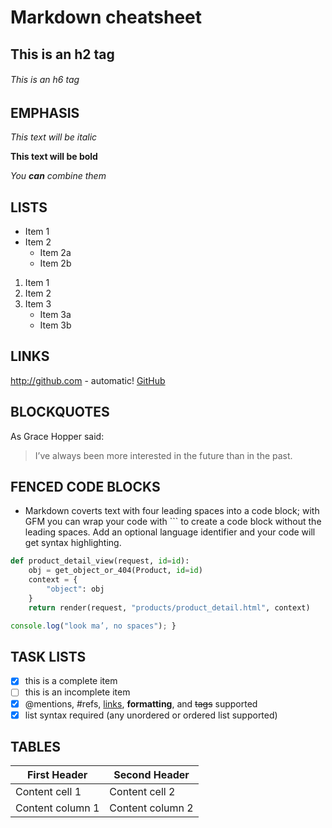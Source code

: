 # Markdown cheatsheet

## This is an h2 tag

###### This is an h6 tag

## EMPHASIS

_This text will be italic_

**This text will be bold**

_You **can** combine them_

## LISTS

- Item 1
- Item 2
  - Item 2a
  - Item 2b

1. Item 1
2. Item 2
3. Item 3
   - Item 3a
   - Item 3b

## LINKS

http://github.com - automatic! [GitHub](http://github.com)

## BLOCKQUOTES

As Grace Hopper said:

> I’ve always been more interested
> in the future than in the past.

## FENCED CODE BLOCKS

- Markdown coverts text with four leading spaces into a code block; with GFM you can wrap your code with ``` to create a code block without the leading spaces. Add an optional language identifier and your code will get syntax highlighting.

```python
def product_detail_view(request, id=id):
    obj = get_object_or_404(Product, id=id)
    context = {
        "object": obj
    }
    return render(request, "products/product_detail.html", context)

```

```javascript function test() {
console.log("look ma’, no spaces"); }
```

## TASK LISTS

- [x] this is a complete item
- [ ] this is an incomplete item
- [x] @mentions, #refs, [links](), **formatting**, and <del>tags</del> supported
- [x] list syntax required (any unordered or ordered list supported)

## TABLES

| First Header     | Second Header    |
| ---------------- | ---------------- |
| Content cell 1   | Content cell 2   |
| Content column 1 | Content column 2 |
